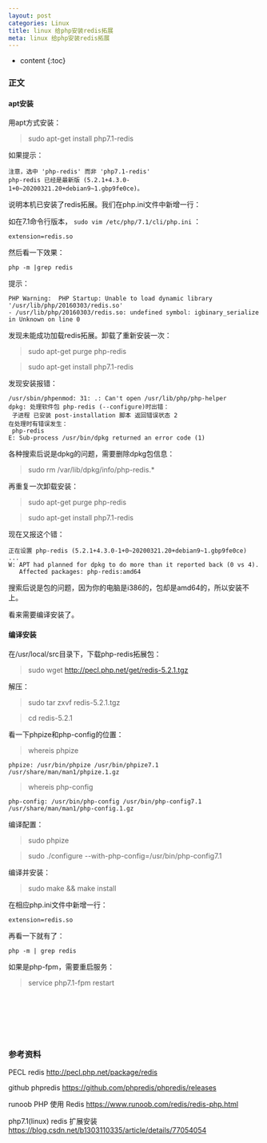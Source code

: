 ```yaml
---
layout: post
categories: Linux
title: linux 给php安装redis拓展
meta: linux 给php安装redis拓展
---
```

* content
{:toc}

### 正文

#### apt安装

用apt方式安装：

> sudo apt-get install php7.1-redis 

如果提示：
```
注意，选中 'php-redis' 而非 'php7.1-redis'
php-redis 已经是最新版 (5.2.1+4.3.0-1+0~20200321.20+debian9~1.gbp9fe0ce)。
```

说明本机已安装了redis拓展。我们在php.ini文件中新增一行：

如在7.1命令行版本， `sudo vim /etc/php/7.1/cli/php.ini` ：
```
extension=redis.so
```

然后看一下效果：
```
php -m |grep redis 
```

提示：
```
PHP Warning:  PHP Startup: Unable to load dynamic library '/usr/lib/php/20160303/redis.so' 
- /usr/lib/php/20160303/redis.so: undefined symbol: igbinary_serialize in Unknown on line 0
```

发现未能成功加载redis拓展。卸载了重新安装一次：

> sudo apt-get purge php-redis 

> sudo apt-get install php7.1-redis

发现安装报错：
```
/usr/sbin/phpenmod: 31: .: Can't open /usr/lib/php/php-helper
dpkg: 处理软件包 php-redis (--configure)时出错：
 子进程 已安装 post-installation 脚本 返回错误状态 2
在处理时有错误发生：
 php-redis
E: Sub-process /usr/bin/dpkg returned an error code (1)
```

各种搜索后说是dpkg的问题，需要删除dpkg包信息：

> sudo rm /var/lib/dpkg/info/php-redis.*

再重复一次卸载安装：

> sudo apt-get purge php-redis 

> sudo apt-get install php7.1-redis

现在又报这个错：
```
正在设置 php-redis (5.2.1+4.3.0-1+0~20200321.20+debian9~1.gbp9fe0ce) ...
W: APT had planned for dpkg to do more than it reported back (0 vs 4).
   Affected packages: php-redis:amd64
```

搜索后说是包的问题，因为你的电脑是i386的，包却是amd64的，所以安装不上。

看来需要编译安装了。

#### 编译安装

在/usr/local/src目录下，下载php-redis拓展包：

>sudo wget http://pecl.php.net/get/redis-5.2.1.tgz

解压：

> sudo tar zxvf redis-5.2.1.tgz

> cd redis-5.2.1

看一下phpize和php-config的位置：

> whereis phpize

```
phpize: /usr/bin/phpize /usr/bin/phpize7.1 /usr/share/man/man1/phpize.1.gz
```

> whereis php-config

```
php-config: /usr/bin/php-config /usr/bin/php-config7.1 /usr/share/man/man1/php-config.1.gz
```

编译配置：

> sudo phpize

> sudo ./configure --with-php-config=/usr/bin/php-config7.1

编译并安装：

> sudo make && make install

在相应php.ini文件中新增一行：
```
extension=redis.so
```

再看一下就有了：

```
php -m | grep redis
```

如果是php-fpm，需要重启服务：

> service php7.1-fpm restart

<br/><br/><br/><br/><br/>
### 参考资料

PECL redis <http://pecl.php.net/package/redis>

github phpredis <https://github.com/phpredis/phpredis/releases>

runoob PHP 使用 Redis <https://www.runoob.com/redis/redis-php.html>

php7.1(linux) redis 扩展安装 <https://blog.csdn.net/b1303110335/article/details/77054054>

